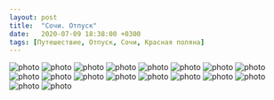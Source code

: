 ```yaml
---
layout: post
title:  "Сочи. Отпуск"
date:   2020-07-09 18:38:00 +0300
tags: [Путешествие, Отпуск, Сочи, Красная поляна]
---
```


<img src="/sochi_2020/1.JPG" alt="photo">

<img src="/sochi_2020/2.JPG" alt="photo">

<img src="/sochi_2020/3.JPG" alt="photo">

<img src="/sochi_2020/5.JPG" alt="photo">

<img src="/sochi_2020/6.JPG" alt="photo">

<img src="/sochi_2020/7.JPG" alt="photo">

<img src="/sochi_2020/8.JPG" alt="photo">

<img src="/sochi_2020/9.JPG" alt="photo">

<img src="/sochi_2020/10.JPG" alt="photo">

<img src="/sochi_2020/11.JPG" alt="photo">

<img src="/sochi_2020/12.JPG" alt="photo">

<img src="/sochi_2020/13.JPG" alt="photo">

<img src="/sochi_2020/14.JPG" alt="photo">

<img src="/sochi_2020/15.JPG" alt="photo">

<img src="/sochi_2020/16.JPG" alt="photo">

<img src="/sochi_2020/17.JPG" alt="photo">

<img src="/sochi_2020/18.JPG" alt="photo">

<img src="/sochi_2020/19.JPG" alt="photo">

[jekyll-docs]: https://jekyllrb.com/docs/home
[jekyll-gh]:   https://github.com/jekyll/jekyll
[jekyll-talk]: https://talk.jekyllrb.com/

